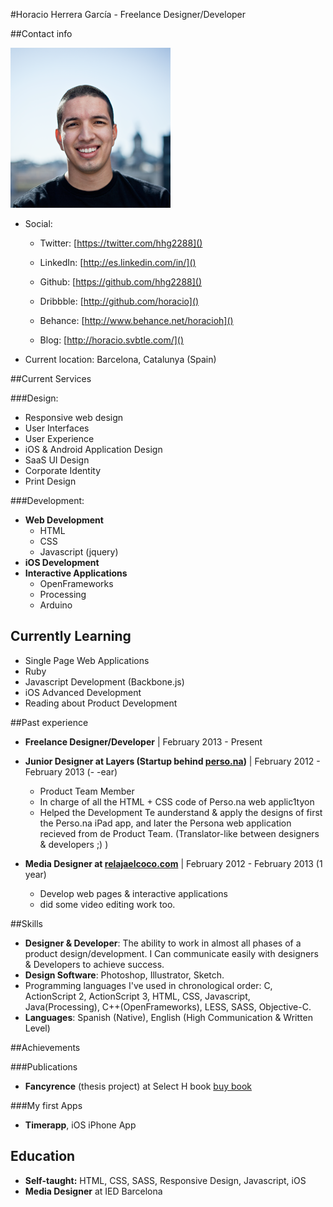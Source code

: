#Horacio Herrera García - Freelance Designer/Developer

##Contact info

![](avatar.png)


- Social:
	- Twitter: [https://twitter.com/hhg2288]()
	- LinkedIn: [http://es.linkedin.com/in/]()
	- Github: [https://github.com/hhg2288]()
	- Dribbble: [http://github.com/horacio]()
	- Behance: [http://www.behance.net/horacioh]()
	
	- Blog: [http://horacio.svbtle.com/]()

- Current location: Barcelona, Catalunya (Spain)

##Current Services

###Design:

- Responsive web design
- User Interfaces
- User Experience
- iOS & Android Application Design
- SaaS UI Design
- Corporate Identity
- Print Design

###Development:

- __Web Development__
	- HTML
	- CSS
	- Javascript (jquery)
- __iOS Development__
- __Interactive Applications__
	- OpenFrameworks
	- Processing
	- Arduino 

## Currently Learning
- Single Page Web Applications
- Ruby
- Javascript Development (Backbone.js)
- iOS Advanced Development
- Reading about Product Development


##Past experience

- __Freelance Designer/Developer__ | February 2013 - Present

- __Junior Designer at Layers (Startup behind [perso.na](Perso.na))__ | February 2012 - February 2013 (- -ear)
	- Product Team Member
	- In charge of all the HTML + CSS code of Perso.na web applic1tyon
	- Helped the Development Te aunderstand & apply the designs of first the Perso.na iPad app, and later the Persona web application recieved from de Product Team. (Translator-like between designers & developers ;) )
	
- __Media Designer at [relajaelcoco.com](relajaelcoco.com)__ | February 2012 - February 2013 (1 year)
	- Develop web pages & interactive applications
	- did some video editing work too.

##Skills

- __Designer & Developer__: The ability to work in almost all phases of a product design/development. I Can communicate easily with designers & Developers to achieve success. 
- __Design Software__: Photoshop, Illustrator, Sketch.
- Programming languages I've used in chronological order: C, ActionScript 2, ActionScript 3, HTML, CSS, Javascript, Java(Processing), C++(OpenFrameworks), LESS, SASS, Objective-C.
- __Languages__: Spanish (Native), English (High Communication & Written Level)

##Achievements

###Publications

- __Fancyrence__ (thesis project) at Select H book [buy book](http://www.indexbook.com/libro/select-h-graphic-design-from-spain-937/)

###My first Apps

- __Timerapp__, iOS iPhone App

## Education

- __Self-taught:__ HTML, CSS, SASS, Responsive Design, Javascript, iOS
- __Media Designer__ at IED Barcelona
